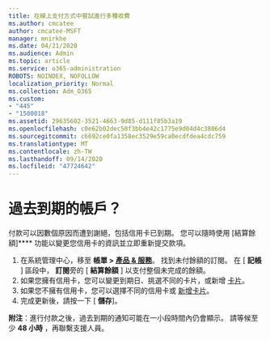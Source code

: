 ```yaml
---
title: 在線上支付方式中嘗試進行多種收費
ms.author: cmcatee
author: cmcatee-MSFT
manager: mnirkhe
ms.date: 04/21/2020
ms.audience: Admin
ms.topic: article
ms.service: o365-administration
ROBOTS: NOINDEX, NOFOLLOW
localization_priority: Normal
ms.collection: Adm_O365
ms.custom:
- "445"
- "1500018"
ms.assetid: 29635602-3521-4663-9d85-d111f85b3a19
ms.openlocfilehash: c0e62b02dec50f3bb4e42c1775e9d04d4c3806d4
ms.sourcegitcommit: c6692ce0fa1358ec3529e59ca0ecdfdea4cdc759
ms.translationtype: MT
ms.contentlocale: zh-TW
ms.lasthandoff: 09/14/2020
ms.locfileid: "47724642"
---
```

# <a name="past-due-account"></a>過去到期的帳戶？

付款可以因數個原因而遭到謝絕，包括信用卡已到期。 您可以隨時使用 [結算餘額]**** 功能以變更您信用卡的資訊並立即重新提交款項。

1. 在系統管理中心，移至 **帳單 > [產品 & 服務](https://go.microsoft.com/fwlink/p/?linkid=842054)**。
找到未付餘額的訂閱。 在 [ **記帳** ] 區段中， **訂閱**旁的 [ **結算餘額** ] 以支付整個未完成的餘額。
2. 如果您擁有信用卡，您可以變更到期日、挑選不同的卡片，或新增 [卡片](https://docs.microsoft.com/microsoft-365/commerce/billing-and-payments/manage-payment-methods?view=o365-worldwide)。
3. 如果您不擁有信用卡，您可以選擇不同的信用卡或 [新增卡片](https://docs.microsoft.com/microsoft-365/commerce/billing-and-payments/manage-payment-methods?view=o365-worldwide)。
4. 完成更新後，請按一下 [ **儲存**]。

**附注**：進行付款之後，過去到期的通知可能在一小段時間內仍會顯示。 請等候至少 **48 小時** ，再聯繫支援人員。
